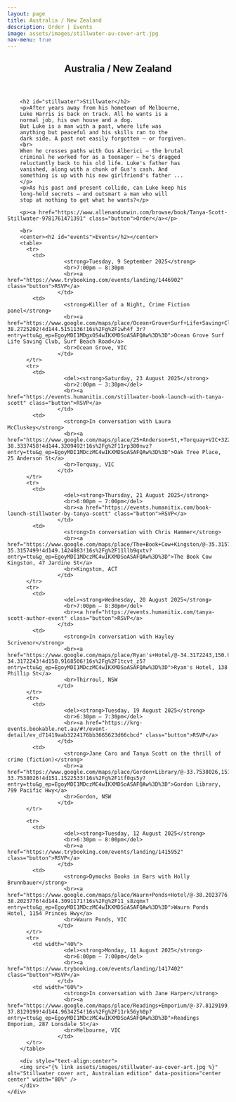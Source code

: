 ```yaml
---
layout: page
title: Australia / New Zealand
description: Order | Events
image: assets/images/stillwater-au-cover-art.jpg
nav-menu: true
---
```


<!-- Main -->
<div id="main" class="alt">

<!-- One -->
<section id="one">
	<div class="inner">
		<header class="major">
			<h1>Australia / New Zealand</h1>
		</header>

		<h2 id="stillwater">Stillwater</h2>
		<p>After years away from his hometown of Melbourne,
		Luke Harris is back on track. All he wants is a
		normal job, his own house and a dog.
		But Luke is a man with a past, where life was
		anything but peaceful and his skills ran to the
		dark side. A past not easily forgotten – or forgiven.
		<br>
		When he crosses paths with Gus Alberici – the brutal
		criminal he worked for as a teenager – he's dragged
		reluctantly back to his old life. Luke's father has
		vanished, along with a chunk of Gus's cash. And
		something is up with his new girlfriend's father ...
		</p>
		<p>As his past and present collide, can Luke keep his
		long-held secrets – and outsmart a man who will
		stop at nothing to get what he wants?</p>

		<p><a href="https://www.allenandunwin.com/browse/book/Tanya-Scott-Stillwater-9781761471391" class="button">Order</a></p>

		<br>
		<center><h2 id="events">Events</h2></center>
		<table>
		  <tr>
		    <td>
                      <strong>Tuesday, 9 September 2025</strong>
                      <br>7:00pm – 8:30pm
                      <br><a href="https://www.trybooking.com/events/landing/1446902" class="button">RSVP</a>
                    </td>
		    <td>
                      <strong>Killer of a Night, Crime Fiction panel</strong>
                      <br><a href="https://www.google.com/maps/place/Ocean+Grove+Surf+Life+Saving+Club/@-38.272516,144.5125333,17z/data=!3m1!4b1!4m6!3m5!1s0x6ad4388e7aaaaaab:0x8bd23faad6a41b9e!8m2!3d-38.2725202!4d144.5151136!16s%2Fg%2F1wh4f_3r?entry=ttu&g_ep=EgoyMDI1MDgxOS4wIKXMDSoASAFQAw%3D%3D">Ocean Grove Surf Life Saving Club, Surf Beach Road</a>
                      <br>Ocean Grove, VIC
                    </td>
		  </tr>
		  <tr>
		    <td>
                      <del><strong>Saturday, 23 August 2025</strong>
                      <br>2:00pm – 3:30pm</del>
                      <br><a href="https://events.humanitix.com/stillwater-book-launch-with-tanya-scott" class="button">RSVP</a>
                    </td>
		    <td>
                      <strong>In conversation with Laura McCluskey</strong>
                      <br><a href="https://www.google.com/maps/place/25+Anderson+St,+Torquay+VIC+3228/@-38.3337458,144.3183743,17z/data=!3m1!4b1!4m6!3m5!1s0x6ad46f14c8f6acbb:0x9436d8f340ff8ef5!8m2!3d-38.3337458!4d144.3209492!16s%2Fg%2F11rp380nvz?entry=ttu&g_ep=EgoyMDI1MDczMC4wIKXMDSoASAFQAw%3D%3D">Oak Tree Place, 25 Anderson St</a>
                      <br>Torquay, VIC
                    </td>
		  </tr>
		  <tr>
		    <td>
                      <del><strong>Thursday, 21 August 2025</strong>
                      <br>6:00pm – 7:00pm</del>
                      <br><a href="https://events.humanitix.com/book-launch-stillwater-by-tanya-scott" class="button">RSVP</a>
                    </td>
		    <td>
                      <strong>In conversation with Chris Hammer</strong>
                      <br><a href="https://www.google.com/maps/place/The+Book+Cow+Kingston/@-35.3157499,149.1398334,17z/data=!3m1!4b1!4m6!3m5!1s0x6b164d617424cd77:0x53eb9b0b44214247!8m2!3d-35.3157499!4d149.1424083!16s%2Fg%2F11llb9qxtv?entry=ttu&g_ep=EgoyMDI1MDczMC4wIKXMDSoASAFQAw%3D%3D">The Book Cow Kingston, 47 Jardine St</a>
                      <br>Kingston, ACT
                    </td>
		  </tr>
		  <tr>
		    <td>
                      <del><strong>Wednesday, 20 August 2025</strong>
                      <br>7:00pm – 8:30pm</del>
                      <br><a href="https://events.humanitix.com/tanya-scott-author-event" class="button">RSVP</a>
                    </td>
		    <td>
                      <strong>In conversation with Hayley Scrivenor</strong>
                      <br><a href="https://www.google.com/maps/place/Ryan's+Hotel/@-34.3172243,150.9142757,17z/data=!4m9!3m8!1s0x6b131fcf1b68dc23:0xbd492a08a5cfb0db!5m2!4m1!1i2!8m2!3d-34.3172243!4d150.9168506!16s%2Fg%2F1tcvt_z5?entry=ttu&g_ep=EgoyMDI1MDczMC4wIKXMDSoASAFQAw%3D%3D">Ryan's Hotel, 138 Phillip St</a>
                      <br>Thirroul, NSW
                    </td>
		  </tr>
		  <tr>
		    <td>
                      <del><strong>Tuesday, 19 August 2025</strong>
                      <br>6:30pm – 7:30pm</del>
                      <br><a href="https://krg-events.bookable.net.au/#!/event-detail/ev_d71419aab3224176bb3665623d66cbcd" class="button">RSVP</a>
                    </td>
		    <td>
                      <strong>Jane Caro and Tanya Scott on the thrill of crime (fiction)</strong>
                      <br><a href="https://www.google.com/maps/place/Gordon+Library/@-33.7538026,151.1496784,17z/data=!3m1!4b1!4m6!3m5!1s0x6b12a88879f185e7:0x73642ebc8fdbb619!8m2!3d-33.7538026!4d151.1522533!16s%2Fg%2F1tf0qs5y?entry=ttu&g_ep=EgoyMDI1MDczMC4wIKXMDSoASAFQAw%3D%3D">Gordon Library, 799 Pacific Hwy</a>
                      <br>Gordon, NSW
                    </td>
		  </tr>

		  <tr>
		    <td>
                      <del><strong>Tuesday, 12 August 2025</strong>
                      <br>6:30pm – 8:00pm</del>
                      <br><a href="https://www.trybooking.com/events/landing/1415952" class="button">RSVP</a>
                    </td>
		    <td>
                      <strong>Dymocks Books in Bars with Holly Brunnbauer</strong>
                      <br><a href="https://www.google.com/maps/place/Waurn+Ponds+Hotel/@-38.2023776,144.3065422,17z/data=!4m9!3m8!1s0x6ad46d4038d042c1:0xe0cd26d48466e9dc!5m2!4m1!1i2!8m2!3d-38.2023776!4d144.3091171!16s%2Fg%2F11_s8zqmx?entry=ttu&g_ep=EgoyMDI1MDczMC4wIKXMDSoASAFQAw%3D%3D">Waurn Ponds Hotel, 1154 Princes Hwy</a>
                      <br>Waurn Ponds, VIC
                    </td>
		  </tr>
		  <tr>
		    <td width="40%">
                      <del><strong>Monday, 11 August 2025</strong>
                      <br>6:00pm – 7:00pm</del>
                      <br><a href="https://www.trybooking.com/events/landing/1417402" class="button">RSVP</a>
                    </td>
		    <td width="60%">
                      <strong>In conversation with Jane Harper</strong>
                      <br><a href="https://www.google.com/maps/place/Readings+Emporium/@-37.8129199,144.9634254,17z/data=!3m2!4b1!5s0x6ad642ca86d989d7:0x61bc362b979752d0!4m6!3m5!1s0x6ad6433bc618b743:0x4711aba02507a40e!8m2!3d-37.8129199!4d144.9634254!16s%2Fg%2F11rk56yh0p?entry=ttu&g_ep=EgoyMDI1MDczMC4wIKXMDSoASAFQAw%3D%3D">Readings Emporium, 287 Lonsdale St</a>
                      <br>Melbourne, VIC
                    </td>
		  </tr>
		</table>

		<div style="text-align:center">
		<img src="{% link assets/images/stillwater-au-cover-art.jpg %}" alt="Stillwater cover art, Australian edition" data-position="center center" width="80%" />
		</div>
	</div>
</section>

</div>

